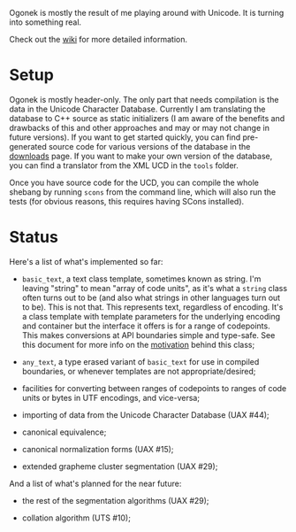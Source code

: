 Ogonek is mostly the result of me playing around with Unicode. It is turning
into something real.

Check out the [wiki] for more detailed information.

# Setup

Ogonek is mostly header-only. The only part that needs compilation is the data
in the Unicode Character Database. Currently I am translating the database to
C++ source as static initializers (I am aware of the benefits and drawbacks of
this and other approaches and may or may not change in future versions). If
you want to get started quickly, you can find pre-generated source code for
various versions of the database in the [downloads] page. If you want to make
your own version of the database, you can find a translator from the XML UCD in
the `tools` folder.

Once you have source code for the UCD, you can compile the whole shebang by
running `scons` from the command line, which will also run the tests (for
obvious reasons, this requires having SCons installed).

# Status

Here's a list of what's implemented so far:

 - `basic_text`, a text class template, sometimes known as string. I'm leaving
   "string" to mean "array of code units", as it's what a `string` class often
   turns out to be (and also what strings in other languages turn out to be).
   This is not that.  This represents text, regardless of encoding. It's a
   class template with template parameters for the underlying encoding and
   container but the interface it offers is for a range of codepoints. This
   makes conversions at API boundaries simple and type-safe. See this document
   for more info on the [motivation][text motivation] behind this class;

 - `any_text`, a type erased variant of `basic_text` for use in compiled
   boundaries, or whenever templates are not appropriate/desired;

 - facilities for converting between ranges of codepoints to ranges of code
   units or bytes in UTF encodings, and vice-versa;

 - importing of data from the Unicode Character Database (UAX #44);

 - canonical equivalence;

 - canonical normalization forms (UAX #15);

 - extended grapheme cluster segmentation (UAX #29);

And a list of what's planned for the near future:

 - the rest of the segmentation algorithms (UAX #29);

 - collation algorithm (UTS #10);

  [text motivation]: http://gist.io/3166256
  [wiki]: http://bitbucket.org/martinhofernandes/ogonek/wiki/Home
  [downloads]: http://bitbucket.org/martinhofernandes/ogonek/downloads

